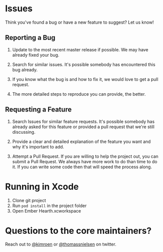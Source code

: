 # Issues

Think you've found a bug or have a new feature to suggest? Let us know!

## Reporting a Bug

1. Update to the most recent master release if possible. We may have already
   fixed your bug.

2. Search for similar issues. It's possible somebody has encountered this bug
   already.

3. If you know what the bug is and how to fix it, we would love to get a pull request.

4. The more detailed steps to reproduce you can provide, the better.

## Requesting a Feature

1. Search Issues for similar feature requests. It's possible somebody has
   already asked for this feature or provided a pull request that we're still
   discussing.

2. Provide a clear and detailed explanation of the feature you want and why it's
   important to add.

3. Attempt a Pull Request. If you are willing to help the project out, you can
   submit a Pull Request. We always have more work to do than time to do it. If
   you can write some code then that will speed the process along.

# Running in Xcode
1. Clone git project
2. Run `pod install` in the project folder
3. Open Ember Hearth.xcworkspace

# Questions to the core maintainers?
Reach out to [@kimroen](https://twitter.com/kimroen) or [@thomassnielsen](https://twitter.com/thomassnielsen) on twitter.
